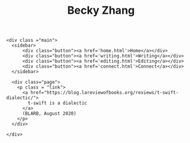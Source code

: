 <!DOCTYPE html>
<html lang='en'>

  <head>
    <meta charset='UTF-8'/>
    <title>Writing</title>
    <link rel='stylesheet' href='styles.css'/>
  </head>

  <body>
    <header>
      <h1>Becky Zhang</h1>
    </header>

    <div class ="main">
      <sidebar>
          <div class="button"><a href='home.html'>Home</a></div>
          <div class="button"><a href='writing.html'>Writing</a></div>
          <div class="button"><a href='editing.html'>Editing</a></div>
          <div class="button"><a href='connect.html'>Connect</a></div>
      </sidebar>

      <div class="page">
        <p class = "link">
          <a href="https://blog.lareviewofbooks.org/reviews/t-swift-dialectic/">
            t-swift is a dialectic
          </a>
          (BLARB, August 2020)
        </p>
      </div>

    </div>


</html>
